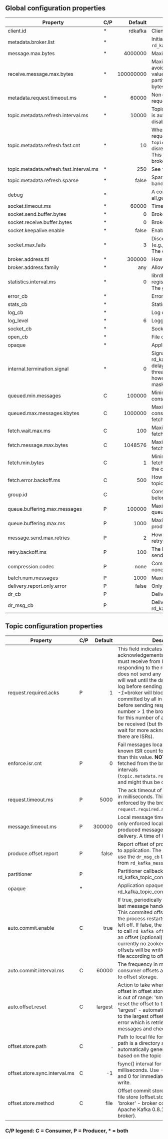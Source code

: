 ## Global configuration properties

Property                                 | C/P |       Default | Description              
-----------------------------------------|-----|--------------:|--------------------------
client.id                                |  *  |       rdkafka | Client identifier.
metadata.broker.list                     |  *  |               | Initial list of brokers. The application may also use `rd_kafka_brokers_add()` to add brokers during runtime.
message.max.bytes                        |  *  |       4000000 | Maximum transmit message size.
receive.message.max.bytes                |  *  |     100000000 | Maximum receive message size. This is a safety precaution to avoid memory exhaustion in case of protocol hickups. The value should be at least fetch.message.max.bytes * number of partitions consumed from + messaging overhead (e.g. 200000 bytes).
metadata.request.timeout.ms              |  *  |         60000 | Non-topic request timeout in milliseconds. This is for metadata requests, etc.
topic.metadata.refresh.interval.ms       |  *  |         10000 | Topic metadata refresh interval in milliseconds. The metadata is automatically refreshed on error and connect. Use -1 to disable the intervalled refresh.
topic.metadata.refresh.fast.cnt          |  *  |            10 | When a topic looses its leader this number of metadata requests are sent with `topic.metadata.refresh.fast.interval.ms` interval disregarding the `topic.metadata.refresh.interval.ms` value. This is used to recover quickly from transitioning leader brokers.
topic.metadata.refresh.fast.interval.ms  |  *  |           250 | See `topic.metadata.refresh.fast.cnt` description
topic.metadata.refresh.sparse            |  *  |         false | Sparse metadata requests (consumes less network bandwidth)
debug                                    |  *  |               | A comma-separated list of debug contexts to enable: all,generic,broker,topic,metadata,producer,queue,msg,protocol
socket.timeout.ms                        |  *  |         60000 | Timeout for network requests.
socket.send.buffer.bytes                 |  *  |             0 | Broker socket send buffer size. System default is used if 0.
socket.receive.buffer.bytes              |  *  |             0 | Broker socket receive buffer size. System default is used if 0.
socket.keepalive.enable                  |  *  |         false | Enable TCP keep-alives (SO_KEEPALIVE) on broker sockets
socket.max.fails                         |  *  |             3 | Disconnect from broker when this number of send failures (e.g., timed out requests) is reached. Disable with 0. NOTE: The connection is automatically re-established.
broker.address.ttl                       |  *  |        300000 | How long to cache the broker address resolving results.
broker.address.family                    |  *  |           any | Allowed broker IP address families: any, v4, v6
statistics.interval.ms                   |  *  |             0 | librdkafka statistics emit interval. The application also needs to register a stats callback using `rd_kafka_conf_set_stats_cb()`. The granularity is 1000ms. A value of 0 disables statistics.
error_cb                                 |  *  |               | Error callback (set with rd_kafka_conf_set_error_cb())
stats_cb                                 |  *  |               | Statistics callback (set with rd_kafka_conf_set_stats_cb())
log_cb                                   |  *  |               | Log callback (set with rd_kafka_conf_set_log_cb())
log_level                                |  *  |             6 | Logging level (syslog(3) levels)
socket_cb                                |  *  |               | Socket creation callback to provide race-free CLOEXEC
open_cb                                  |  *  |               | File open callback to provide race-free CLOEXEC
opaque                                   |  *  |               | Application opaque (set with rd_kafka_conf_set_opaque())
internal.termination.signal              |  *  |             0 | Signal that librdkafka will use to quickly terminate on rd_kafka_destroy(). If this signal is not set then there will be a delay before rd_kafka_wait_destroyed() returns true as internal threads are timing out their system calls. If this signal is set however the delay will be minimal. The application should mask this signal as an internal signal handler is installed.
queued.min.messages                      |  C  |        100000 | Minimum number of messages per topic+partition in the local consumer queue.
queued.max.messages.kbytes               |  C  |       1000000 | Maximum number of kilobytes per topic+partition in the local consumer queue. This value may be overshot by fetch.message.max.bytes.
fetch.wait.max.ms                        |  C  |           100 | Maximum time the broker may wait to fill the response with fetch.min.bytes.
fetch.message.max.bytes                  |  C  |       1048576 | Maximum number of bytes per topic+partition to request when fetching messages from the broker.
fetch.min.bytes                          |  C  |             1 | Minimum number of bytes the broker responds with. If fetch.wait.max.ms expires the accumulated data will be sent to the client regardless of this setting.
fetch.error.backoff.ms                   |  C  |           500 | How long to postpone the next fetch request for a topic+partition in case of a fetch error.
group.id                                 |  C  |               | Consumer group id string. All clients sharing the same group.id belong to the same consumer group.
queue.buffering.max.messages             |  P  |        100000 | Maximum number of messages allowed on the producer queue.
queue.buffering.max.ms                   |  P  |          1000 | Maximum time, in milliseconds, for buffering data on the producer queue.
message.send.max.retries                 |  P  |             2 | How many times to retry sending a failing MessageSet. **Note:** retrying may cause reordering.
retry.backoff.ms                         |  P  |           100 | The backoff time in milliseconds before retrying a message send.
compression.codec                        |  P  |          none | Compression codec to use for compressing message sets: none, gzip or snappy
batch.num.messages                       |  P  |          1000 | Maximum number of messages batched in one MessageSet.
delivery.report.only.error               |  P  |         false | Only provide delivery reports for failed messages.
dr_cb                                    |  P  |               | Delivery report callback (set with rd_kafka_conf_set_dr_cb())
dr_msg_cb                                |  P  |               | Delivery report callback (set with rd_kafka_conf_set_dr_msg_cb())


## Topic configuration properties

Property                                 | C/P |       Default | Description              
-----------------------------------------|-----|--------------:|--------------------------
request.required.acks                    |  P  |             1 | This field indicates how many acknowledgements the leader broker must receive from ISR brokers before responding to the request: *0*=broker does not send any response, *1*=broker will wait until the data is written to local log before sending a response, *-1*=broker will block until message is committed by all in sync replicas (ISRs) before sending response. *>1*=for any number > 1 the broker will block waiting for this number of acknowledgements to be received (but the broker will never wait for more acknowledgements than there are ISRs).
enforce.isr.cnt                          |  P  |             0 | Fail messages locally if the currently known ISR count for a partition is less than this value. **NOTE**: The ISR count is fetched from the broker at regular intervals (`topic.metadata.refresh.interval.ms`) and might thus be outdated.
request.timeout.ms                       |  P  |          5000 | The ack timeout of the producer request in milliseconds. This value is only enforced by the broker and relies on `request.required.acks` being > 0.
message.timeout.ms                       |  P  |        300000 | Local message timeout. This value is only enforced locally and limits the time a produced message waits for successful delivery. A time of 0 is infinite.
produce.offset.report                    |  P  |         false | Report offset of produced message back to application. The application must be use the `dr_msg_cb` to retrieve the offset from `rd_kafka_message_t.offset`.
partitioner                              |  P  |               | Partitioner callback (set with rd_kafka_topic_conf_set_partitioner_cb())
opaque                                   |  *  |               | Application opaque (set with rd_kafka_topic_conf_set_opaque())
auto.commit.enable                       |  C  |          true | If true, periodically commit offset of the last message handed to the application. This commited offset will be used when the process restarts to pick up where it left off. If false, the application will have to call `rd_kafka_offset_store()` to store an offset (optional). **NOTE:** There is currently no zookeeper integration, offsets will be written to broker or local file according to offset.store.method.
auto.commit.interval.ms                  |  C  |         60000 | The frequency in milliseconds that the consumer offsets are commited (written) to offset storage.
auto.offset.reset                        |  C  |       largest | Action to take when there is no initial offset in offset store or the desired offset is out of range: 'smallest' - automatically reset the offset to the smallest offset, 'largest' - automatically reset the offset to the largest offset, 'error' - trigger an error which is retrieved by consuming messages and checking 'message->err'.
offset.store.path                        |  C  |             . | Path to local file for storing offsets. If the path is a directory a filename will be automatically generated in that directory based on the topic and partition.
offset.store.sync.interval.ms            |  C  |            -1 | fsync() interval for the offset file, in milliseconds. Use -1 to disable syncing, and 0 for immediate sync after each write.
offset.store.method                      |  C  |          file | Offset commit store method: 'file' - local file store (offset.store.path, et.al), 'broker' - broker commit store (requires Apache Kafka 0.8.1 or later on the broker).

### C/P legend: C = Consumer, P = Producer, * = both
